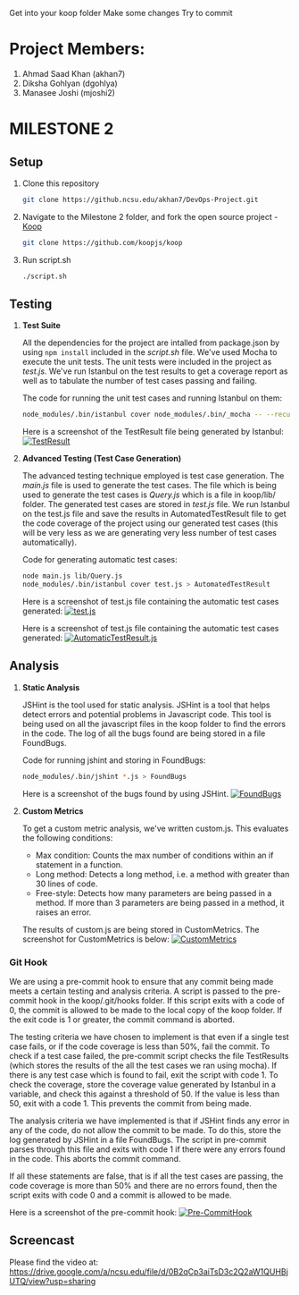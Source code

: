 Get into your koop folder
Make some changes 
Try to commit


# Project Members:
1. Ahmad Saad Khan (akhan7)
2. Diksha Gohlyan (dgohlya)
3. Manasee Joshi (mjoshi2)

# MILESTONE 2

## Setup

1. Clone this repository
	```bash
	git clone https://github.ncsu.edu/akhan7/DevOps-Project.git
	```

2. Navigate to the Milestone 2 folder, and fork the open source project - [Koop](https://github.com/koopjs/koop "Koop's Github repository")
	```bash
	git clone https://github.com/koopjs/koop
	```

2. Run script.sh
	```bash
	./script.sh
	```


## Testing
1. **Test Suite**
	
	All the dependencies for the project are intalled from package.json by using `npm install` included in the _script.sh_ file. We've used Mocha to execute the unit tests. The unit tests were included in the project as _test.js_. We've run Istanbul on the test results to get a coverage report as well as to tabulate the number of test cases passing and failing.

	The code for running the unit test cases and running Istanbul on them:
	```bash
	node_modules/.bin/istanbul cover node_modules/.bin/_mocha -- --recursive > TestResult
	```
	Here is a screenshot of the TestResult file being generated by Istanbul:
	[![TestResult](https://github.com/akhan7/DevOps/blob/master/DevOps-Project/Milestone%202/Screenshots/TestResult.jpg)](#TestResult)

2. **Advanced Testing (Test Case Generation)**
	
	The advanced testing technique employed is test case generation. The _main.js_ file is used to generate the test cases. The file which is being used to generate the test cases is _Query.js_ which is a file in koop/lib/ folder. The generated test cases are stored in _test.js_ file. We run Istanbul on the test.js file and save the results in AutomatedTestResult file to get the code coverage of the project using our generated test cases (this will be very less as we are generating very less number of test cases automatically). 

	Code for generating automatic test cases:
	```bash
	node main.js lib/Query.js
	node_modules/.bin/istanbul cover test.js > AutomatedTestResult
	```

	Here is a screenshot of test.js file containing the automatic test cases generated:
	[![test.js](https://github.com/akhan7/DevOps/blob/master/DevOps-Project/Milestone%202/Screenshots/test.jpg)](#test.js)

	Here is a screenshot of test.js file containing the automatic test cases generated:
	[![AutomaticTestResult.js](https://github.com/akhan7/DevOps/blob/master/DevOps-Project/Milestone%202/Screenshots/AutomaticTestResult.jpg)](#AutomaticTestResult.js)


## Analysis
1. **Static Analysis**

	JSHint is the tool used for static analysis. JSHint is a tool that helps detect errors and potential problems in Javascript code. This tool is being used on all the javascript files in the koop folder to find the errors in the code. The log of all the bugs found are being stored in a file FoundBugs. 

	Code for running jshint and storing in FoundBugs:
	```bash
	node_modules/.bin/jshint *.js > FoundBugs
	```  

	Here is a screenshot of the bugs found by using JSHint.
	[![FoundBugs](https://github.com/akhan7/DevOps/blob/master/DevOps-Project/Milestone%202/Screenshots/FoundBugs.jpg)](#FoundBugs)


2. **Custom Metrics**
	
	To get a custom metric analysis, we've written custom.js. This evaluates the following conditions:
	* Max condition: Counts the max number of conditions within an if statement in a function.
	* Long method: Detects a long method, i.e. a method with greater than 30 lines of code.
	* Free-style: Detects how many parameters are being passed in a method. If more than 3 parameters are being passed in a method, it raises an error.

	The results of custom.js are being stored in CustomMetrics. The screenshot for CustomMetrics is below:
	[![CustomMetrics](https://github.com/akhan7/DevOps/blob/master/DevOps-Project/Milestone%202/Screenshots/CustomMetrics.jpg)](#CustomMetrics)

### Git Hook

We are using a pre-commit hook to ensure that any commit being made meets a certain testing and analysis criteria. A script is passed to the pre-commit hook in the koop/.git/hooks folder. If this script exits with a code of 0, the commit is allowed to be made to the local copy of the koop folder. If the exit code is 1 or greater, the commit command is aborted. 

The testing criteria we have chosen to implement is that even if a single test case fails, or if the code coverage is less than 50%, fail the commit. To check if a test case failed, the pre-commit script checks the file TestResults (which stores the results of the all the test cases we ran using mocha). If there is any test case which is found to fail, exit the script with code 1. To check the coverage, store the coverage value generated by Istanbul in a variable, and check this against a threshold of 50. If the value is less than 50, exit with a code 1. This prevents the commit from being made.

The analysis criteria we have implemented is that if JSHint finds any error in any of the code, do not allow the commit to be made. To do this, store the log generated by JSHint in a file FoundBugs. The script in pre-commit parses through this file and exits with code 1 if there were any errors found in the code. This aborts the commit command.

If all these statements are false, that is if all the test cases are passing, the code coverage is more than 50% and there are no errors found, then the script exits with code 0 and a commit is allowed to be made.

Here is a screenshot of the pre-commit hook:
[![Pre-CommitHook](https://github.com/akhan7/DevOps/blob/master/DevOps-Project/Milestone%202/Screenshots/Pre-CommitHook.jpg)](#Pre-CommitHook)



## Screencast
Please find the video at:
https://drive.google.com/a/ncsu.edu/file/d/0B2qCp3aiTsD3c2Q2aW1QUHBjUTQ/view?usp=sharing

